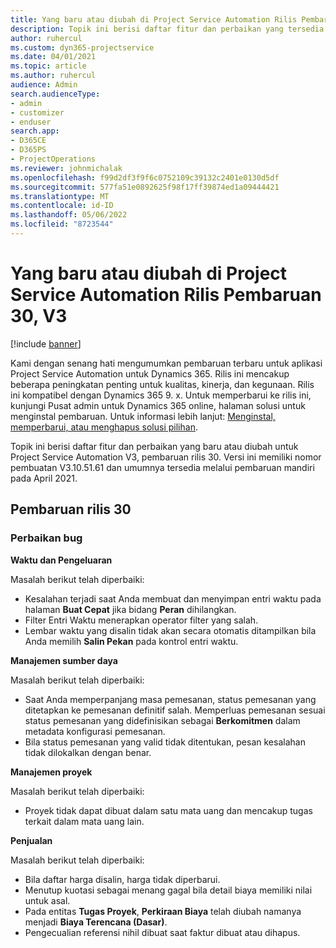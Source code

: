 ```yaml
---
title: Yang baru atau diubah di Project Service Automation Rilis Pembaruan 30, V3
description: Topik ini berisi daftar fitur dan perbaikan yang tersedia di Project Service Automation V3, pembaruan rilis 30, V3.
author: ruhercul
ms.custom: dyn365-projectservice
ms.date: 04/01/2021
ms.topic: article
ms.author: ruhercul
audience: Admin
search.audienceType:
- admin
- customizer
- enduser
search.app:
- D365CE
- D365PS
- ProjectOperations
ms.reviewer: johnmichalak
ms.openlocfilehash: f99d2df3f9f6c0752109c39132c2401e0130d5df
ms.sourcegitcommit: 577fa51e0892625f98f17ff39874ed1a09444421
ms.translationtype: MT
ms.contentlocale: id-ID
ms.lasthandoff: 05/06/2022
ms.locfileid: "8723544"
---
```

# <a name="whats-new-or-changed-in-project-service-automation-update-release-30-v3"></a>Yang baru atau diubah di Project Service Automation Rilis Pembaruan 30, V3

[!include [banner](../includes/psa-now-project-operations.md)]

Kami dengan senang hati mengumumkan pembaruan terbaru untuk aplikasi Project Service Automation untuk Dynamics 365. Rilis ini mencakup beberapa peningkatan penting untuk kualitas, kinerja, dan kegunaan. Rilis ini kompatibel dengan Dynamics 365 9. x. Untuk memperbarui ke rilis ini, kunjungi Pusat admin untuk Dynamics 365 online, halaman solusi untuk menginstal pembaruan. Untuk informasi lebih lanjut: [Menginstal, memperbarui, atau menghapus solusi pilihan](/power-platform/admin/install-remove-preferred-solution).

Topik ini berisi daftar fitur dan perbaikan yang baru atau diubah untuk Project Service Automation V3, pembaruan rilis 30. Versi ini memiliki nomor pembuatan V3.10.51.61 dan umumnya tersedia melalui pembaruan mandiri pada April 2021.

## <a name="update-release-30"></a>Pembaruan rilis 30

### <a name="bug-fixes"></a>Perbaikan bug

**Waktu dan Pengeluaran**

Masalah berikut telah diperbaiki:

- Kesalahan terjadi saat Anda membuat dan menyimpan entri waktu pada halaman **Buat Cepat** jika bidang **Peran** dihilangkan.
- Filter Entri Waktu menerapkan operator filter yang salah.
- Lembar waktu yang disalin tidak akan secara otomatis ditampilkan bila Anda memilih **Salin Pekan** pada kontrol entri waktu.

**Manajemen sumber daya**

Masalah berikut telah diperbaiki:

- Saat Anda memperpanjang masa pemesanan, status pemesanan yang ditetapkan ke pemesanan definitif salah. Memperluas pemesanan sesuai status pemesanan yang didefinisikan sebagai **Berkomitmen** dalam metadata konfigurasi pemesanan.
- Bila status pemesanan yang valid tidak ditentukan, pesan kesalahan tidak dilokalkan dengan benar.

**Manajemen proyek**

Masalah berikut telah diperbaiki:

- Proyek tidak dapat dibuat dalam satu mata uang dan mencakup tugas terkait dalam mata uang lain.

**Penjualan**

Masalah berikut telah diperbaiki:

- Bila daftar harga disalin, harga tidak diperbarui.
- Menutup kuotasi sebagai menang gagal bila detail biaya memiliki nilai untuk asal.
- Pada entitas **Tugas Proyek**, **Perkiraan Biaya** telah diubah namanya menjadi **Biaya Terencana (Dasar)**.
- Pengecualian referensi nihil dibuat saat faktur dibuat atau dihapus.
